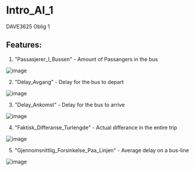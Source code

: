 # Intro_AI_1
DAVE3625 Oblig 1

## Features:

1. "Passasjerer_I_Bussen" - Amount of Passangers in the bus

![image](https://user-images.githubusercontent.com/38101463/134681583-c575f32f-cc1b-4751-a60b-b7e7f7c44d8e.png)


2. "Delay_Avgang" - Delay for the bus to depart

![image](https://user-images.githubusercontent.com/38101463/134681645-3f802641-c971-4554-8715-9c50ed8db13d.png)


3. "Delay_Ankomst" - Delay for the bus to arrive

![image](https://user-images.githubusercontent.com/38101463/134681656-828d5362-e40d-49fe-83fd-d3badeeb8f1f.png)


4. "Faktisk_Differanse_Turlengde" - Actual differance in the entire trip 

![image](https://user-images.githubusercontent.com/38101463/134681676-a89d5e0b-5959-4c58-8491-3a64b38d8c60.png)


5. "Gjennomsnittlig_Forsinkelse_Paa_Linjen" - Average delay on a bus-line

![image](https://user-images.githubusercontent.com/38101463/134681518-21fb8abe-b1ce-4314-b02f-88e2d6e5d94e.png)



